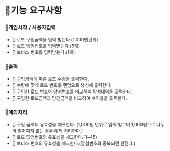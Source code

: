 # 🚀기능 요구사항

### 🧰게임시작 / 사용자입력

- [] 로또 구입금액을 입력 받는다.(1,000원단위)
- [] 로또 당첨번호를 입력받는다.(6개)
- [] 보너스 번호를 입력받는다.(1개)

### 🧰출력

- [] 구입금액에 따른 로또 수량을 출력한다.
- [] 수량에 맞게 로또 번호를 랜덤으로 생성해 출력한다.
- [] 구입한 로또 번호와 당첨번호를 비교하여 당첨내역을 출력한다.
- [] 구입한 로또금액과 당첨금액을 비교하여 수익률을 출력한다.

### 🧰예외처리

- [] 구입 금액의 유효성을 체크한다. (1,000원 단위로 입력 받으며 1,000원으로 나누어 떨어지지 않는 경우 예외 처리한다.)
- [] 로또 당첨번호의 유효성을 체크한다.(1~45)
- [] 보너스 번호의 유효성을 체크한다.(당첨번호와 중복되면 안된다.)
